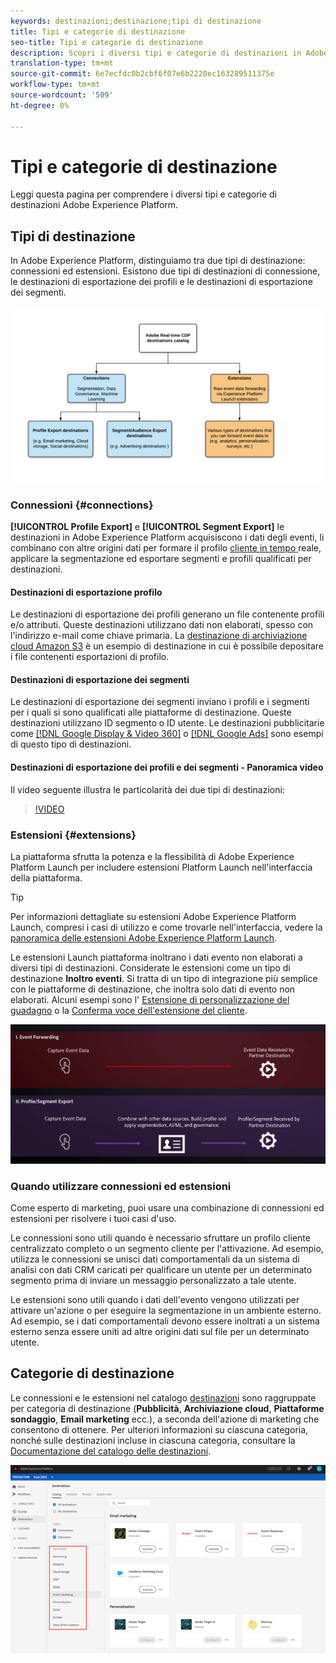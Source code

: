 ```yaml
---
keywords: destinazioni;destinazione;tipi di destinazione
title: Tipi e categorie di destinazione
seo-title: Tipi e categorie di destinazione
description: Scopri i diversi tipi e categorie di destinazioni in Adobe Experience Platform.
translation-type: tm+mt
source-git-commit: 6e7ecfdc0b2cbf6f07e6b2220ec163289511375e
workflow-type: tm+mt
source-wordcount: '509'
ht-degree: 0%

---
```



# Tipi e categorie di destinazione

Leggi questa pagina per comprendere i diversi tipi e categorie di destinazioni Adobe Experience Platform.

## Tipi di destinazione

In Adobe Experience Platform, distinguiamo tra due tipi di destinazione: connessioni ed estensioni. Esistono due tipi di destinazioni di connessione, le destinazioni di esportazione dei profili e le destinazioni di esportazione dei segmenti.

![Tipi di destinazioni](./assets/destination-types/types-of-destinations.png)

### Connessioni {#connections}

**[!UICONTROL Profile Export]** e  **[!UICONTROL Segment Export]** le destinazioni in Adobe Experience Platform acquisiscono i dati degli eventi, li combinano con altre origini dati per formare il profilo [ cliente in tempo ](../profile/home.md)reale, applicare la segmentazione ed esportare segmenti e profili qualificati per destinazioni.

#### Destinazioni di esportazione profilo

Le destinazioni di esportazione dei profili generano un file contenente profili e/o attributi. Queste destinazioni utilizzano dati non elaborati, spesso con l&#39;indirizzo e-mail come chiave primaria. La [ destinazione di archiviazione cloud Amazon S3](./catalog/cloud-storage/amazon-s3.md) è un esempio di destinazione in cui è possibile depositare i file contenenti esportazioni di profilo.

#### Destinazioni di esportazione dei segmenti

Le destinazioni di esportazione dei segmenti inviano i profili e i segmenti per i quali si sono qualificati alle piattaforme di destinazione. Queste destinazioni utilizzano ID segmento o ID utente. Le destinazioni pubblicitarie come [[!DNL Google Display & Video 360]](./catalog/advertising/google-dv360.md) o [[!DNL Google Ads]](./catalog/advertising/google-ads-destination.md) sono esempi di questo tipo di destinazioni.

#### Destinazioni di esportazione dei profili e dei segmenti - Panoramica video

Il video seguente illustra le particolarità dei due tipi di destinazioni:

>[!VIDEO](https://video.tv.adobe.com/v/29707?quality=12)

### Estensioni {#extensions}

La piattaforma sfrutta la potenza e la flessibilità di  Adobe Experience Platform Launch per includere estensioni Platform Launch nell&#39;interfaccia della piattaforma.

>[!TIP]
>
>Per informazioni dettagliate su  estensioni Adobe Experience Platform Launch, compresi i casi di utilizzo e come trovarle nell&#39;interfaccia, vedere la [ panoramica delle estensioni Adobe Experience Platform Launch](./catalog/launch-extensions/overview.md).

Le estensioni Launch piattaforma inoltrano i dati evento non elaborati a diversi tipi di destinazioni. Considerate le estensioni come un tipo di destinazione **Inoltro eventi**. Si tratta di un tipo di integrazione più semplice con le piattaforme di destinazione, che inoltra solo dati di evento non elaborati. Alcuni esempi sono l&#39; [Estensione di personalizzazione del guadagno](./catalog/personalization/gainsight.md) o la [Conferma voce dell&#39;estensione del cliente](./catalog/voice/confirmit-digital-feedback.md).

![Estensioni Experience Platform Launch confrontate con altre destinazioni](./assets/common/launch-and-other-destinations.png)

### Quando utilizzare connessioni ed estensioni

Come esperto di marketing, puoi usare una combinazione di connessioni ed estensioni per risolvere i tuoi casi d&#39;uso.

Le connessioni sono utili quando è necessario sfruttare un profilo cliente centralizzato completo o un segmento cliente per l&#39;attivazione. Ad esempio, utilizza le connessioni se unisci dati comportamentali da un sistema di analisi con dati CRM caricati per qualificare un utente per un determinato segmento prima di inviare un messaggio personalizzato a tale utente.

Le estensioni sono utili quando i dati dell&#39;evento vengono utilizzati per attivare un&#39;azione o per eseguire la segmentazione in un ambiente esterno. Ad esempio, se i dati comportamentali devono essere inoltrati a un sistema esterno senza essere uniti ad altre origini dati sul file per un determinato utente.

## Categorie di destinazione

Le connessioni e le estensioni nel catalogo [destinazioni](https://platform.adobe.com/destination/catalog) sono raggruppate per categoria di destinazione (**Pubblicità**, **Archiviazione cloud**, **Piattaforme sondaggio**, **Email marketing** ecc.), a seconda dell&#39;azione di marketing che consentono di ottenere. Per ulteriori informazioni su ciascuna categoria, nonché sulle destinazioni incluse in ciascuna categoria, consultare la [Documentazione del catalogo delle destinazioni](./catalog/overview.md).

![Categorie di destinazione](./assets/destination-types/destination-categories-menu.png)

